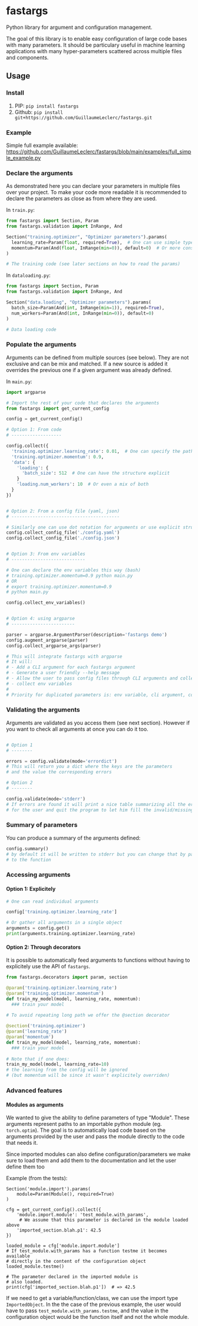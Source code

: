 # fastargs

Python library for argument and configuration management.

The goal of this library is to enable easy configuration of large code bases with many parameters. It should be particulary useful in machine learning applications with many hyper-parameters scattered across multiple files and components.

## Usage

### Install

1. PIP: `pip install fastargs`
2. Github: `pip install git+https://github.com/GuillaumeLeclerc/fastargs.git `

### Example
Simple full example available: https://github.com/GuillaumeLeclerc/fastargs/blob/main/examples/full_simple_example.py

### Declare the arguments

As demonstrated here you can declare your parameters in multiple files over your project. To make your code more readable it is recommended to declare the parameters as close as from where they are used.

In `train.py`:
```python
from fastargs import Section, Param
from fastargs.validation import InRange, And

Section("training.optimizer", "Optimizer parameters").params(
  learning_rate=Param(float, required=True),  # One can use simple type declaration
  momentum=Param(And(float, InRange(min=0)), default=0)  # Or more constrained validation rules
)

# The training code (see later sections on how to read the params)
```
In `dataloading.py`:
```python
from fastargs import Section, Param
from fastargs.validation import InRange, And

Section("data.loading", "Optimizer parameters").params(
  batch_size=Param(And(int, InRange(min=1)), required=True),
  num_workers=Param(And(int, InRange(min=0)), default=0)
)

# Data loading code
```

### Populate the arguments

Arguments can be defined from multiple sources (see below). They are not exclusive and can be mix and matched.
If a new source is added it overrides the previous one if a given argument was already defined.

In `main.py`:
```python
import argparse

# Import the rest of your code that declares the arguments
from fastargs import get_current_config

config = get_current_config()

# Option 1: From code
# -------------------

config.collect({
  'training.optimizer.learning_rate': 0.01,  # One can specify the path to arguments with dot notation
  'training.optimizer.momentum': 0.9,
  'data': {
    'loading': {
      'batch_size': 512  # One can have the structure explicit
    }
    'loading.num_workers': 10  # Or even a mix of both
  }
})


# Option 2: From a config file (yaml, json)
# -----------------------------------------

# Similarly one can use dot notation for arguments or use explicit structure (as shown in Option 1)
config.collect_config_file('./config.yaml')
config.collect_config_file('./config.json')


# Option 3: From env variables
# ----------------------------

# One can declare the env variables this way (bash)
# training.optimizer.momentum=0.9 python main.py
# OR
# export training.optimizer.momentum=0.9
# python main.py

config.collect_env_variables()


# Option 4: using argparse
# ------------------------

parser = argparse.ArgumentParser(description='fastargs demo')
config.augment_argparse(parser)
config.collect_argparse_args(parser)

# This will integrate fastargs with argparse
# It will:
# - Add a CLI argument for each fastargs argument
# - Generate a user friendly --help message
# - Allow the user to pass config files through CLI arguments and collect them aumatically for you
# - collect env variables
#
# Priority for duplicated parameters is: env variable, cli argument, config files from last to first
```

### Validating the arguments

Arguments are validated as you access them (see next section). However if you want to check all arguments at once you can do it too.

```python

# Option 1
# --------

errors = config.validate(mode='errordict')
# This will return you a dict where the keys are the parameters
# and the value the corresponding errors

# Option 2
# --------

config.validate(mode='stderr')
# If errors are found it will print a nice table summarizing all the errors 
# for the user and quit the program to let him fill the invalid/missing arguments

```

### Summary of parameters

You can produce a summary of the arguments defined:

```python
config.summary() 
# by default it will be written to stderr but you can change that by passing a file
# to the function
```

### Accessing arguments

#### Option 1: Explicitely

```python
# One can read individual arguments

config['training.optimizer.learning_rate']

# Or gather all arguments in a single object
arguments = config.get()
print(arguments.training.optimizer.learning_rate)
```

#### Option 2: Through decorators

It is possible to automatically feed arguments to functions without having to explicitely use the API of `fastargs`.


```python
from fastargs.decorators import param, section

@param('training.optimizer.learning_rate')
@param('training.optimizer.momentum')
def train_my_model(model, learning_rate, momentum):
  ### train your model
  
# To avoid repeating long path we offer the @section decorator

@section('training.optimizer')
@param('learning_rate')
@param('momentum')
def train_my_model(model, learning_rate, momentum):
  ### train your model
  
# Note that if one does:
train_my_model(model, learning_rate=10)
# the learning from the config will be ignored
# (but momentum will be since it wasn't explicitely overriden)

```
### Advanced features

#### Modules as arguments

We wanted to give the ability to define parameters of type "Module". These arguments represent paths to an importable python module (eg. `torch.optim`). The goal is to automatically load code based on the arguments provided by the user and pass the module directly to the code that needs it.

Since imported modules can also define configuration/parameters we make sure to load them and add them to the documentation and let the user define them too

Example (from the tests):
```
Section('module.import').params(
    module=Param(Module(), required=True)
)

cfg = get_current_config().collect({
    'module.import.module': 'test_module.with_params',
     # We assume that this parameter is declared in the module loaded above
    'imported_section.blah.p1': 42.5
})

loaded_module = cfg['module.import.module']
# If test_module.with_params has a function testme it becomes available
# directly in the content of the configuration object
loaded_module.testme()

# The parameter declared in the imported module is
# also loaded.
print(cfg['imported_section.blah.p1'])  # => 42.5
```

If we need to get a variable/function/class, we can use the import type `ImportedObject`. In the the case of the previous example, the user would have to pass `test_module.with_params.testme`, and the value in the configuration object would be the function itself and not the whole module.
